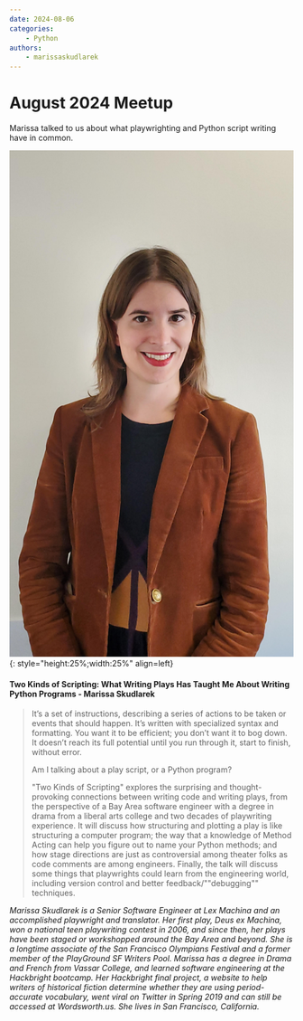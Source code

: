 ```yaml
---
date: 2024-08-06
categories:
    - Python
authors:
    - marissaskudlarek
---
```


# August 2024 Meetup

Marissa talked to us about what playwrighting and Python script writing have in common.

<!-- more -->
![Marissa Skudlarek Avatar](../../assets/images/MarissaSkudlarek.jpg){: style="height:25%;width:25%" align=left}

#### Two Kinds of Scripting: What Writing Plays Has Taught Me About Writing Python Programs - Marissa Skudlarek

> It’s a set of instructions, describing a series of actions to be taken or events that should happen. It’s written with specialized syntax and formatting. You want it to be efficient; you don’t want it to bog down. It doesn’t reach its full potential until you run through it, start to finish, without error.
> 
> Am I talking about a play script, or a Python program?
> 
> "Two Kinds of Scripting" explores the surprising and thought-provoking connections between writing code and writing plays, from the perspective of a Bay Area software engineer with a degree in drama from a liberal arts college and two decades of playwriting experience. It will discuss how structuring and plotting a play is like structuring a computer program; the way that a knowledge of Method Acting can help you figure out to name your Python methods; and how stage directions are just as controversial among theater folks as code comments are among engineers. Finally, the talk will discuss some things that playwrights could learn from the engineering world, including version control and better feedback/""debugging"" techniques.

*Marissa Skudlarek is a Senior Software Engineer at Lex Machina and an accomplished playwright and translator. Her first play, Deus ex Machina, won a national teen playwriting contest in 2006, and since then, her plays have been staged or workshopped around the Bay Area and beyond. She is a longtime associate of the San Francisco Olympians Festival and a former member of the PlayGround SF Writers Pool. Marissa has a degree in Drama and French from Vassar College, and learned software engineering at the Hackbright bootcamp. Her Hackbright final project, a website to help writers of historical fiction determine whether they are using period-accurate vocabulary, went viral on Twitter in Spring 2019 and can still be accessed at Wordsworth.us. She lives in San Francisco, California.*